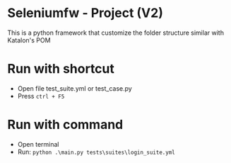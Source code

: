 # Seleniumfw - Project (V2)
This is a python framework that customize the folder structure similar with Katalon's POM

# Run with shortcut
- Open file test_suite.yml or test_case.py
- Press `ctrl + F5`

# Run with command
- Open terminal
- Run: `python .\main.py tests\suites\login_suite.yml`